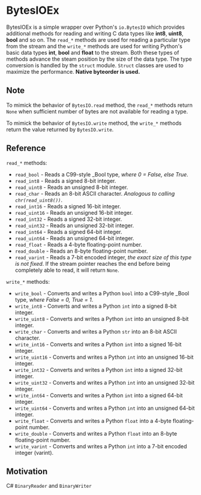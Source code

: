 # BytesIOEx

BytesIOEx is a simple wrapper over Python's `io.BytesIO` which provides additional methods for reading and writing C data types like **int8**, **uint8**, **bool** and so on. The `read_*` methods are used for reading a particular type from the stream and the `write_*` methods are used for writing Python's basic data types **int**, **bool** and **float** to the stream. Both these types of methods advance the steam position by the size of the data type. The type conversion is handled by the `struct` module. `Struct` classes are used to maximize the performance. **Native byteorder is used.**

## Note

To mimick the behavior of `BytesIO.read` method, the `read_*` methods return `None` when sufficient number of bytes are not available for reading a type.

To mimick the behavior of `BytesIO.write` method, the `write_*` methods return the value returned by `BytesIO.write`.

## Reference

`read_*` methods:
* `read_bool` - Reads a C99-style _Bool type, *where 0 = False, else True*.
* `read_int8` - Reads a signed 8-bit integer.
* `read_uint8` - Reads an unsigned 8-bit integer.
* `read_char` - Reads an 8-bit ASCII character. *Analogous to calling `chr(read_uint8())`*.
* `read_int16` - Reads a signed 16-bit integer.
* `read_uint16` - Reads an unsigned 16-bit integer.
* `read_int32` - Reads a signed 32-bit integer.
* `read_uint32` - Reads an unsigned 32-bit integer.
* `read_int64` - Reads a signed 64-bit integer.
* `read_uint64` - Reads an unsigned 64-bit integer.
* `read_float` - Reads a 4-byte floating-point number.
* `read_double` - Reads an 8-byte floating-point number.
* `read_varint` - Reads a 7-bit encoded integer, *the exact size of this type is not fixed*. If the stream pointer reaches the end before being completely able to read, it will return `None`.

`write_*` methods:
* `write_bool` - Converts and writes a Python `bool` into a C99-style _Bool type, *where False = 0, True = 1*.
* `write_int8` - Converts and writes a Python `int` into a signed 8-bit integer.
* `write_uint8` - Converts and writes a Python `int` into an unsigned 8-bit integer.
* `write_char` - Converts and writes a Python `str` into an 8-bit ASCII character.
* `write_int16` - Converts and writes a Python `int` into a signed 16-bit integer.
* `write_uint16` - Converts and writes a Python `int` into an unsigned 16-bit integer.
* `write_int32` - Converts and writes a Python `int` into a signed 32-bit integer.
* `write_uint32` - Converts and writes a Python `int` into an unsigned 32-bit integer.
* `write_int64` - Converts and writes a Python `int` into a signed 64-bit integer.
* `write_uint64` - Converts and writes a Python `int` into an unsigned 64-bit integer.
* `write_float` - Converts and writes a Python `float` into a 4-byte floating-point number.
* `write_double` - Converts and writes a Python `float` into an 8-byte floating-point number.
* `write_varint` - Converts and writes a Python `int` into a 7-bit encoded integer (varint).

## Motivation
C# `BinaryReader` and `BinaryWriter` 